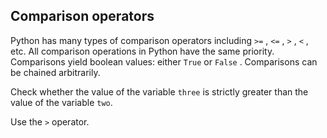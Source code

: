## Comparison operators

Python has many types of comparison operators including `>=` , `<=` , `>` , `<` , etc. 
All comparison operations in Python have the same priority. Comparisons yield boolean 
values: either `True` or `False` . Comparisons can be chained arbitrarily.  
  
Check whether the value of the variable `three` is strictly greater than the value of 
the variable `two`.  

<div class='hint'>Use the <code>></code> operator.</div>
